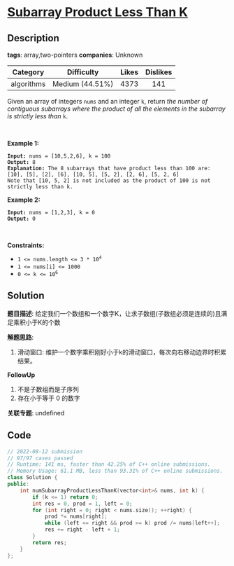 # [Subarray Product Less Than K](https://leetcode.com/problems/subarray-product-less-than-k/description/)

## Description

**tags**: array,two-pointers
**companies**: Unknown

| Category | Difficulty | Likes | Dislikes |
| :------: | :--------: | :---: | :------: |
| algorithms | Medium (44.51%) | 4373 | 141 |

<p>Given an array of integers <code>nums</code> and an integer <code>k</code>, return <em>the number of contiguous subarrays where the product of all the elements in the subarray is strictly less than </em><code>k</code>.</p>

<p>&nbsp;</p>
<p><strong>Example 1:</strong></p>

<pre><code><strong>Input:</strong> nums = [10,5,2,6], k = 100
<strong>Output:</strong> 8
<strong>Explanation:</strong> The 8 subarrays that have product less than 100 are:
[10], [5], [2], [6], [10, 5], [5, 2], [2, 6], [5, 2, 6]
Note that [10, 5, 2] is not included as the product of 100 is not strictly less than k.</code></pre>

<p><strong>Example 2:</strong></p>

<pre><code><strong>Input:</strong> nums = [1,2,3], k = 0
<strong>Output:</strong> 0</code></pre>

<p>&nbsp;</p>
<p><strong>Constraints:</strong></p>

<ul>
	<li><code>1 &lt;= nums.length &lt;= 3 * 10<sup>4</sup></code></li>
	<li><code>1 &lt;= nums[i] &lt;= 1000</code></li>
	<li><code>0 &lt;= k &lt;= 10<sup>6</sup></code></li>
</ul>

## Solution

**题目描述**: 给定我们一个数组和一个数字K，让求子数组(子数组必须是连续的)且满足乘积小于K的个数

**解题思路**:

1. 滑动窗口: 维护一个数字乘积刚好小于k的滑动窗口，每次向右移动边界时积累结果。

**FollowUp**

1. 不是子数组而是子序列
2. 存在小于等于 0 的数字

**关联专题**: undefined

## Code

```cpp
// 2022-08-12 submission
// 97/97 cases passed
// Runtime: 141 ms, faster than 42.25% of C++ online submissions.
// Memory Usage: 61.1 MB, less than 93.31% of C++ online submissions.
class Solution {
public:
    int numSubarrayProductLessThanK(vector<int>& nums, int k) {
        if (k <= 1) return 0;
        int res = 0, prod = 1, left = 0;
        for (int right = 0; right < nums.size(); ++right) {
            prod *= nums[right];
            while (left <= right && prod >= k) prod /= nums[left++];
            res += right - left + 1;
        }
        return res;
    }
};
```
